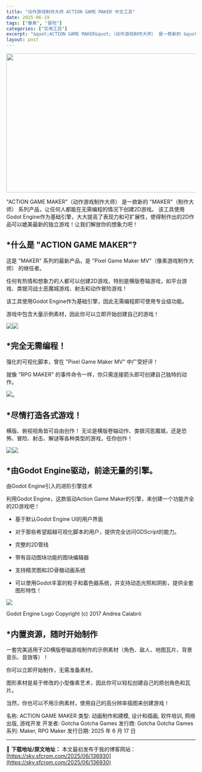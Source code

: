 ```yaml
---
title: "动作游戏制作大师 ACTION GAME MAKER 中文工具"
date: 2025-06-19
tags: ["像素", "冒险"]
categories: ["实用工具"]
excerpt: "&quot;ACTION GAME MAKER&quot;（动作游戏制作大师） 是一款新的 &quot;MAKER&quot;（制作大师） 系列产品，让任何人都能在无需编程的情况下创建2D游戏。 该工具使用Godot Engine作为基础引擎，大大提高了表现力和可扩展性，使得制作出的2D作品可以媲美最新的独立游戏！让我们解放你的想象力吧！&hellip;"
layout: post
---
```


<img class="aligncenter size-full wp-image-136931" src="https://sky.sfcrom.com/wp-content/uploads/2025/06/2025061903042655.webp" alt="" width="660" height="370" />

"ACTION GAME MAKER"（动作游戏制作大师） 是一款新的 "MAKER"（制作大师） 系列产品，让任何人都能在无需编程的情况下创建2D游戏。 该工具使用Godot Engine作为基础引擎，大大提高了表现力和可扩展性，使得制作出的2D作品可以媲美最新的独立游戏！让我们解放你的想象力吧！
<h2 class="bb_tag">*什么是 "ACTION GAME MAKER"?</h2>
<p class="bb_paragraph">这是 "MAKER" 系列的最新产品，是 "Pixel Game Maker MV"（像素游戏制作大师） 的继任者。</p>
<p class="bb_paragraph">任何有热情和想象力的人都可以创建2D游戏，特别是横版卷轴游戏，如平台游戏、类银河战士恶魔城游戏、射击和动作冒险游戏！</p>
<p class="bb_paragraph">该工具使用Godot Engine作为基础引擎，因此无需编程即可使用专业级功能。</p>
<p class="bb_paragraph">游戏中包含大量示例素材，因此你可以立即开始创建自己的游戏！</p>
<p class="bb_paragraph"><img class="bb_img" src="https://shared.fastly.steamstatic.com/store_item_assets/steam/apps/2987180/extras/GIF_Star_low.gif?t=1750127221" /><img class="bb_img" src="https://shared.fastly.steamstatic.com/store_item_assets/steam/apps/2987180/extras/GIF_Bridge_low.gif?t=1750127221" /></p>

<h2 class="bb_tag">*完全无需编程！</h2>
<p class="bb_paragraph">强化的可视化脚本，曾在 "Pixel Game Maker MV" 中广受好评！</p>
<p class="bb_paragraph">就像 "RPG MAKER" 的事件命令一样，你只需连接箭头即可创建自己独特的动作。</p>
<p class="bb_paragraph"><img class="bb_img" src="https://shared.fastly.steamstatic.com/store_item_assets/steam/apps/2987180/extras/GIF_VS_low.gif?t=1750127221" />。</p>

<h2 class="bb_tag">*尽情打造各式游戏！</h2>
<p class="bb_paragraph">横版、俯视视角皆可自由创作！ 无论是横版卷轴动作、类银河恶魔城，还是恐怖、冒险、射击、解谜等各种类型的游戏，任你创作！</p>
<p class="bb_paragraph"><img class="bb_img" src="https://shared.fastly.steamstatic.com/store_item_assets/steam/apps/2987180/extras/03_saber_blaster.gif?t=1750127221" /><img class="bb_img" src="https://shared.fastly.steamstatic.com/store_item_assets/steam/apps/2987180/extras/02_sight.gif?t=1750127221" /></p>

<h2 class="bb_tag">*由Godot Engine驱动，前途无量的引擎。</h2>
<p class="bb_paragraph">由Godot Engine引入的进阶引擎技术</p>
<p class="bb_paragraph">利用Godot Engine，这款驱动Action Game Maker的引擎，来创建一个功能齐全的2D游戏吧！</p>

<ul class="bb_ul">
 	<li>
<p class="bb_paragraph">基于默认Godot Engine UI的用户界面</p>
</li>
 	<li>
<p class="bb_paragraph">对于那些希望超越可视化脚本的用户，提供完全访问GDScript的能力。</p>
</li>
 	<li>
<p class="bb_paragraph">完整的2D管线</p>
</li>
 	<li>
<p class="bb_paragraph">带有自动图块功能的图块编辑器</p>
</li>
 	<li>
<p class="bb_paragraph">支持精灵图和2D骨骼动画系统</p>
</li>
 	<li>
<p class="bb_paragraph">可以使用Godot丰富的粒子和着色器系统，并支持动态光照和阴影，提供全套图形特性！</p>
</li>
</ul>
<p class="bb_paragraph"><img class="bb_img" src="https://shared.fastly.steamstatic.com/store_item_assets/steam/apps/2987180/extras/logo_large_color_dark_01.png?t=1750127221" /></p>
<p class="bb_paragraph">Godot Engine Logo Copyright (c) 2017 Andrea Calabró</p>

<h2 class="bb_tag">*内置资源，随时开始制作</h2>
<p class="bb_paragraph">一套完美适用于2D横版卷轴游戏制作的示例素材（角色、敌人、地图瓦片、背景音乐、音效等）！</p>
<p class="bb_paragraph">你可以立即开始制作，无需准备素材。</p>
<p class="bb_paragraph">图形素材是易于修改的小型像素艺术，因此你可以轻松创建自己的原创角色和瓦片。</p>
<p class="bb_paragraph">当然，你也可以不用示例素材，使用自己的高分辨率插图来创建游戏！</p>
名称: ACTION GAME MAKER
类型: 动画制作和建模, 设计和插画, 软件培训, 网络出版, 游戏开发
开发者: Gotcha Gotcha Games
发行商: Gotcha Gotcha Games
系列: Maker, RPG Maker
发行日期: 2025 年 6 月 17 日

---
📖 **下载地址/原文地址：** 本文最初发布于我的博客网站：[https://sky.sfcrom.com/2025/06/136930](https://sky.sfcrom.com/2025/06/136930)
